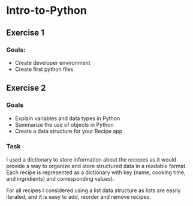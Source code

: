# Intro-to-Python

## Exercise 1 ##
### Goals: ###
- Create developer environment 
- Create first python files

## Exercise 2 ##
### Goals ###
- Explain variables and data types in Python
- Summarize the use of objects in Python
- Create a data structure for your Recipe app

### Task ###
I used a dictionary to store information about the recepes as it would provide a way to organize and store structured data in a readable format. Each recipe is represented as a dictionary with key (name, cooking time, and ingridients) and corresponding values).

For all recipes I considered using a list data structure as lists are easily iterated, and it is easy to add, reorder and remove recipes.